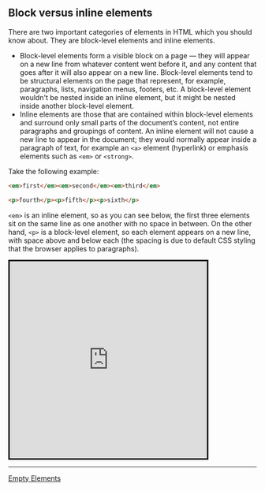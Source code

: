 ## Block versus inline elements

There are two important categories of elements in HTML which you should know about. They are block-level elements and inline elements.

- Block-level elements form a visible block on a page — they will appear on a new line from whatever content went before it, and any content that goes after it will also appear on a new line. Block-level elements tend to be structural elements on the page that represent, for example, paragraphs, lists, navigation menus, footers, etc. A block-level element wouldn't be nested inside an inline element, but it might be nested inside another block-level element.
- Inline elements are those that are contained within block-level elements and surround only small parts of the document’s content, not entire paragraphs and groupings of content. An inline element will not cause a new line to appear in the document; they would normally appear inside a paragraph of text, for example an `<a>` element (hyperlink) or emphasis elements such as `<em>` or `<strong>`.

Take the following example:

```html
<em>first</em><em>second</em><em>third</em>

<p>fourth</p><p>fifth</p><p>sixth</p>
```

`<em>` is an inline element, so as you can see below, the first three elements sit on the same line as one another with no space in between. On the other hand, `<p>` is a block-level element, so each element appears on a new line, with space above and below each (the spacing is due to default CSS styling that the browser applies to paragraphs).

<iframe src="https://codepen.io/gstark/full/qJwLgv/" height="400" width="400" style="border: 3px solid black"></iframe>

---

[Empty Elements](./06)
